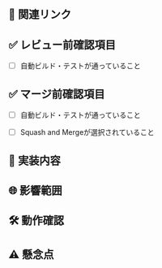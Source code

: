 ﻿
## 🔗 関連リンク
<!-- 関連するPR、仕様書のリンク(社外の方を除く)、Jiraチケットのリンク(社外の方を除く)等を書いてください。 -->

## ✅ レビュー前確認項目
- [ ] 自動ビルド・テストが通っていること

## ✅ マージ前確認項目
- [ ] 自動ビルド・テストが通っていること
- [ ] Squash and Mergeが選択されていること



<!-- 社内の人向け: 以下の項目は、開発当初のストーリー設計書通りであれば省略可能です。
                 設計に変更があった場合のみ、変更点を周知するために記載してください。 -->

## 🚀 実装内容
<!-- GUIに関する実装がある場合はスクリーンショットを貼ってください。実装した内容について書いてください。 -->
## 🌐 影響範囲
<!-- 既存の実装に対して行った変更や、影響がある部分があれば書いてください(特に同時並行している他の作業に影響する時、今後必要な変更を書く)。また社内の人は、影響先の担当者に対して周知をお願いします。 -->
## 🛠️ 動作確認
<!-- レビュアーが動作確認するのに必要な手順と結果を書く。 -->
## ⚠️ 懸念点
<!-- 気になる点、特にレビューしてほしい点等があれば書く。 -->
